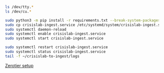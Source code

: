 ```bash
ls /dev/tty.*
ls /dev/cu.*
```

```bash
sudo python3 -m pip install -r requirements.txt --break-system-packages
sudo cp crisislab-ingest.service /etc/systemd/system/crisislab-ingest.service
sudo systemctl daemon-reload
sudo systemctl enable crisislab-ingest.service
sudo systemctl start crisislab-ingest.service
```

```bash
sudo systemctl restart crisislab-ingest.service
sudo systemctl status crisislab-ingest.service
tail -f ~/crisislab-to-ingest/logs
```

[Zerotier setup](https://docs.google.com/document/d/1l8SA2pNLpueWjAy0l3gStlXXv-Tw3wwl3vfgqVdrA8s/edit?usp=sharing)
